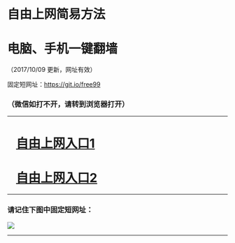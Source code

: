 ﻿# 自由上网简易方法

# 电脑、手机一键翻墙

（2017/10/09 更新，网址有效）

固定短网址：https://git.io/free99

### （微信如打不开，请转到浏览器打开）


***





# &nbsp;&nbsp; <a href="http://ft259712152.fwq-tz-1001.info/fwqtz01.html?t=10090012657 " target="_blank">自由上网入口1</a>
# &nbsp;&nbsp; <a href="http://ft951312955.fwq-tz-1002.info/fwqtz02.html?t=100900128108 " target="_blank">自由上网入口2</a>
***

### 请记住下图中固定短网址：

<img src="https://s3-us-west-2.amazonaws.com/fwq-1001/yjfq-20170905okok.png" /> 


***

